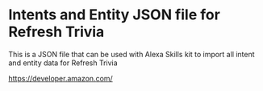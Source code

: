# Intents and Entity JSON file for Refresh Trivia

This is a JSON file that can be used with Alexa Skills kit to import all intent and entity data for Refresh Trivia

https://developer.amazon.com/